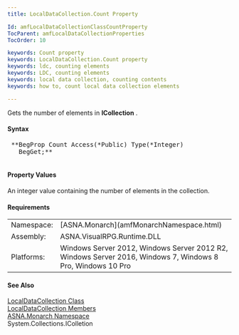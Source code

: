```yaml
---
title: LocalDataCollection.Count Property

Id: amfLocalDataCollectionClassCountProperty
TocParent: amfLocalDataCollectionProperties
TocOrder: 10

keywords: Count property
keywords: LocalDataCollection.Count property
keywords: ldc, counting elements
keywords: LDC, counting elements
keywords: local data collection, counting contents
keywords: how to, count local data collection elements

---
```


Gets the number of elements in **ICollection** .

#### Syntax 
<pre class="prettyprint"> **BegProp Count Access(*Public) Type(*Integer)
   BegGet;** 
      </pre>

#### Property Values
An integer value containing the number of elements in the collection.
<!-- start -->

#### Requirements
<table class="dttable" cellspacing="0" cellpadding="4" width="60%">
           <colgroup>
            <col width="15%" style="font-weight:bold" />
            <col width="85%" />
          </colgroup>
          <tr>
            <td>Namespace:</td>
            <td>[ASNA.Monarch](amfMonarchNamespace.html) </td>
          </tr>
          <tr>
            <td>Assembly:</td>
            <td>ASNA.VisualRPG.Runtime.DLL</td>
          </tr>
         <tr>
            <td>Platforms:</td>
            <td> Windows Server 2012, Windows Server 2012 R2, Windows Server 2016, Windows 7, Windows 8 Pro, Windows 10 Pro</td>
         </tr>
</table>

<!-- end -->

#### See Also
[ LocalDataCollection Class](amfLocalDataCollectionClass.html) <br /> [ LocalDataCollection Members](amfLocalDataCollectionMembers.html) <br /> [ASNA.Monarch Namespace](amfMonarchNamespace.html) <br />System.Collections.IColletion 
